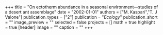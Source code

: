 +++
title = "On ectotherm abundance in a seasonal environment—studies of a desert ant assemblage"
date = "2002-01-01"
authors = ["M. Kaspari","T. J Valone"]
publication_types = ["2"]
publication = "_Ecology_"
publication_short = ""
image_preview = ""
selected = false
projects = []
math = true
highlight = true
[header]
image = ""
caption = ""
+++

